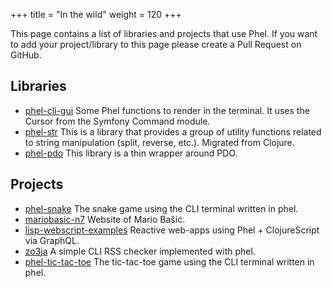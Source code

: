+++
title = "In the wild"
weight = 120
+++

This page contains a list of libraries and projects that use Phel. If you want to add your project/library to this page please create a Pull Request on GitHub.

## Libraries

* [phel-cli-gui](https://github.com/Chemaclass/phel-cli-gui) Some Phel functions to render in the terminal. It uses the Cursor from the Symfony Command module.
* [phel-str](https://github.com/smeghead/phel-str)  This is a library that provides a group of utility functions related to string manipulation (split, reverse, etc.). Migrated from Clojure.
* [phel-pdo](https://github.com/smeghead/phel-pdo)  This library is a thin wrapper around PDO.


## Projects

* [phel-snake](https://github.com/Chemaclass/phel-snake) The snake game using the CLI terminal written in phel.
* [mariobasic-n7](https://github.com/mabasic/mariobasic-n7) Website of Mario Bašić.
* [lisp-webscript-examples](https://github.com/kloimhardt/lisp-webscript-examples) Reactive web-apps using Phel + ClojureScript via GraphQL.
* [zo3ja](https://github.com/smeghead/zo3ja) A simple CLI RSS checker implemented with phel.
* [phel-tic-tac-toe](https://github.com/smeghead/phel-tic-tac-toe) The tic-tac-toe game using the CLI terminal written in phel.



